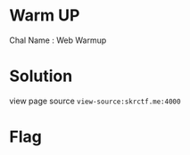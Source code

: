 # Warm UP
Chal Name : Web Warmup

# Solution
view page source
```view-source:skrctf.me:4000```

# Flag
